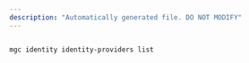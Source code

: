 ```yaml
---
description: "Automatically generated file. DO NOT MODIFY"
---
```


```cli

mgc identity identity-providers list

```